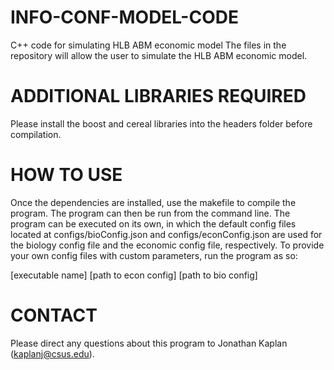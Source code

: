# INFO-CONF-MODEL-CODE
C++ code for simulating HLB ABM economic model
The files in the repository will allow the user to simulate the HLB ABM economic model.

ADDITIONAL LIBRARIES REQUIRED
=================================
Please install the boost and cereal libraries into the headers folder before compilation.

HOW TO USE
=================================
Once the dependencies are installed, use the makefile to compile the program. The program can then be run from the command line. The program can be executed on its own, in which the default config files located at configs/bioConfig.json and configs/econConfig.json are used for the biology config file and the economic config file, respectively. To provide your own config files with custom parameters, run the program as so:

[executable name] [path to econ config] [path to bio config]

CONTACT
==================================
Please direct any questions about this program to Jonathan Kaplan (kaplanj@csus.edu).

